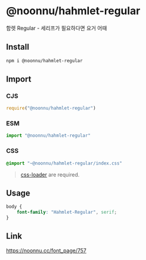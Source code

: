 # @noonnu/hahmlet-regular
함렛 Regular - 세리프가 필요하다면 요거 어때

## Install
```sh
npm i @noonnu/hahmlet-regular
```
## Import
### CJS
```js
require("@noonnu/hahmlet-regular")
```
### ESM
```js
import "@noonnu/hahmlet-regular"
```
### CSS 
```css
@import "~@noonnu/hahmlet-regular/index.css"
```
> [css-loader](https://github.com/webpack-contrib/css-loader) are required.

## Usage
```css
body {
    font-family: "Hahmlet-Regular", serif;
}
```

## Link
https://noonnu.cc/font_page/757